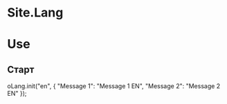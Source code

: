 Site.Lang
=========

# Use

## Старт

  oLang.init("en", {
    "Message 1": "Message 1 EN",
    "Message 2": "Message 2 EN"
  });
